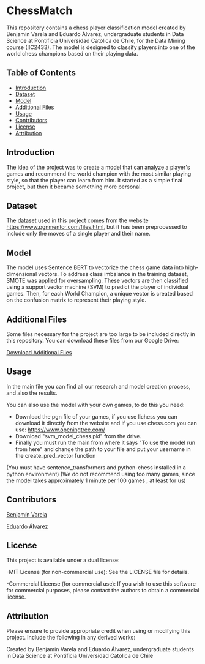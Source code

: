 # ChessMatch

This repository contains a chess player classification model created by Benjamín Varela and Eduardo Álvarez, undergraduate students in Data Science at Pontificia Universidad Católica de Chile, for the Data Mining course (IIC2433). The model is designed to classify players into one of the world chess champions based on their playing data.

## Table of Contents

- [Introduction](#introduction)
- [Dataset](#dataset)
- [Model](#model)
- [Additional Files](#additional-files)
- [Usage](#usage)
- [Contributors](#contributors)
- [License](#license)
- [Attribution](#attribution)

## Introduction

The idea of ​​the project was to create a model that can analyze a player's games and recommend the world champion with the most similar playing style, so that the player can learn from him.
It started as a simple final project, but then it became something more personal.

## Dataset

The dataset used in this project comes from the website https://www.pgnmentor.com/files.html, but it has been preprocessed to include only the moves of a single player and their name.

## Model

The model uses Sentence BERT to vectorize the chess game data into high-dimensional vectors.
To address class imbalance in the training dataset, SMOTE was applied for oversampling. These vectors are then classified using a support vector machine (SVM) to predict the player of individual games. Then, for each World Champion, a unique vector is created based on the confusion matrix to represent their playing style.

## Additional Files

Some files necessary for the project are too large to be included directly in this repository. You can download these files from our Google Drive:

[Download Additional Files](https://drive.google.com/drive/folders/1ihB4ttz64WtbODxvQUZ55f21bVLH3OUe?usp=drive_link)

## Usage

In the main file you can find all our research and model creation process, and also the results.

You can also use the model with your own games, to do this you need:
- Download the pgn file of your games, if you use lichess you can download it directly from the website and if you use chess.com you can use: https://www.openingtree.com/
- Download "svm_model_chess.pkl" from the drive.
- Finally you must run the main from where it says "To use the model run from here" and change the path to your file and put your username in the create_pred_vector function

(You must have sentence_transformers and python-chess installed in a python environment)
(We do not recommend using too many games, since the model takes approximately 1 minute per 100 games , at least for us)

## Contributors

[Benjamín Varela](https://github.com/212113114)

[Eduardo Álvarez](https://github.com/Aledgit)

## License

This project is available under a dual license:

-MIT License (for non-commercial use): See the LICENSE file for details.

-Commercial License (for commercial use): If you wish to use this software for commercial purposes, please contact the authors to obtain a commercial license.

## Attribution

Please ensure to provide appropriate credit when using or modifying this project. Include the following in any derived works:

Created by Benjamín Varela and Eduardo Álvarez, undergraduate students in Data Science at Pontificia Universidad Católica de Chile









